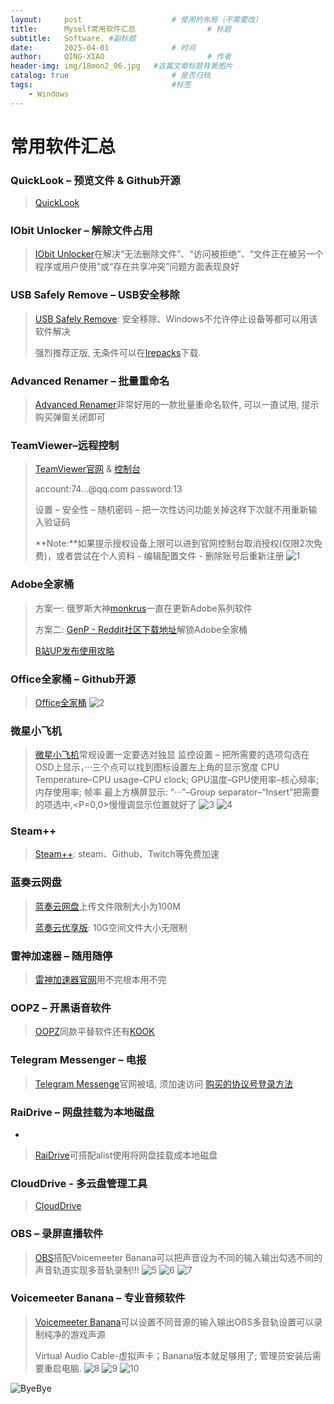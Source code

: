 ```yaml
---
layout:     post   				    # 使用的布局（不需要改）
title:      Myself常用软件汇总 				# 标题 
subtitle:   Software. #副标题
date:       2025-04-01 				# 时间
author:     QING-XIAO						# 作者
header-img: img/18mon2_06.jpg 	#这篇文章标题背景图片
catalog: true 						# 是否归档
tags:								#标签
    - Windows
---
```


       
# 常用软件汇总

### QuickLook – 预览文件 & Github开源

> [QuickLook](https://github.com/QL-Win/QuickLook)

### IObit Unlocker – 解除文件占用

> [IObit Unlocker](https://www.iobit.com/en/iobit-unlocker.php?b1)在解决“无法删除文件”、“访问被拒绝”、“文件正在被另一个程序或用户使用”或“存在共享冲突”问题方面表现良好

### USB Safely Remove – USB安全移除

> [USB Safely Remove](https://safelyremove.com/index.htm): 安全移除、Windows不允许停止设备等都可以用该软件解决
>
> 强烈推荐正版, 无条件可以在[Irepacks](https://lrepacks.net/)下载.

### Advanced Renamer – 批量重命名

> [Advanced Renamer](https://www.advancedrenamer.com/)非常好用的一款批量重命名软件, 可以一直试用, 提示购买弹窗关闭即可

### TeamViewer–远程控制

> [TeamViewer官网](https://www.teamviewer.cn/cn/) & [控制台](https://login.teamviewer.com/LogOn)
>
> account:74…@qq.com password:13
>
> 设置 – 安全性 – 随机密码 – 把一次性访问功能关掉这样下次就不用重新输入验证码
>
> **Note:**如果提示授权设备上限可以进到官网控制台取消授权(仅限2次免费)，或者尝试在个人资料 - 编辑配置文件 - 删除账号后重新注册
> ![1](/img/20250401/img1.jpg)
    
### Adobe全家桶

> 方案一: 俄罗斯大神[monkrus](https://vk.com/monkrus)一直在更新Adobe系列软件
>
> 方案二: [GenP - Reddit社区下载地址](https://www.reddit.com/r/GenP/wiki/index/)解锁Adobe全家桶
> 
> [B站UP发布使用攻略](https://www.bilibili.com/opus/953541215728435240)

### Office全家桶 – Github开源

> [Office全家桶](https://otp.landian.vip/zh-cn/)
> ![2](/img/20250401/img2.jpg)

### 微星小飞机

> [微星小飞机](https://www.msi.com/Landing/afterburner/graphics-cards)常规设置一定要选对独显
监控设置 – 把所需要的选项勾选在OSD上显示，···三个点可以找到图标设置左上角的显示宽度
CPU Temperature–CPU usage–CPU clock; GPU温度–GPU使用率–核心频率; 内存使用率; 帧率
最上方横屏显示: “···”–Group separator–“Insert”把需要的项选中,<P=0,0>慢慢调显示位置就好了
> ![3](/img/20250401/img3.jpg)
> ![4](/img/20250401/img4.jpg)

### Steam++

> [Steam++](https://steampp.net/): steam、Github、Twitch等免费加速

### 蓝奏云网盘

> [蓝奏云网盘](https://pc.woozooo.com/)上传文件限制大小为100M
>
> [蓝奏云优享版](https://www.ilanzou.com/): 10G空间文件大小无限制

### 雷神加速器 – 随用随停

> [雷神加速器官网](https://www.leigod.com/)用不完根本用不完

### OOPZ – 开黑语音软件

> [OOPZ](https://oopz.cn/)同款平替软件还有[KOOK](https://www.kookapp.cn/)

### Telegram Messenger – 电报

> [Telegram Messenge](https://telegram.org/)官网被墙, 须加速访问
> [购买的协议号登录方法](https://zhpengfei.com/telegram-protocol-account-login-session-json-usage/)

### RaiDrive – 网盘挂载为本地磁盘
- 
> [RaiDrive](https://www.raidrive.com/features)可搭配alist使用将网盘挂载成本地磁盘

### CloudDrive - 多云盘管理工具

> [CloudDrive](https://www.clouddrive2.com/)

### OBS – 录屏直播软件

> [OBS](https://obsproject.com/zh-cn/download)搭配Voicemeeter Banana可以把声音设为不同的输入输出勾选不同的声音轨道实现多音轨录制!!!
> ![5](/img/20250401/img5.jpg)
> ![6](/img/20250401/img6.jpg)
> ![7](/img/20250401/img7.jpg)

### Voicemeeter Banana – 专业音频软件

> [Voicemeeter Banana](https://vb-audio.com/Cable/index.htm)可以设置不同音源的输入输出OBS多音轨设置可以录制纯净的游戏声源
>
> Virtual Audio Cable-虚拟声卡；Banana版本就足够用了; 管理员安装后需要重启电脑.
> ![8](/img/20250401/img8.jpg)
> ![9](/img/20250401/img9.jpg)
> ![10](/img/20250401/img10.jpg)

![ByeBye](/img/thank-you.jpg "Thank you!")